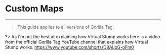 # Custom Maps
---
>
> This guide applies to all versions of Gorilla Tag.

?> As i'm not the best at explaining how Virtual Stump works here is a video from the official Gorilla Tag YouTube channel that explains how Virtual Stump works. https://www.youtube.com/shorts/D8ALbG-pFm0
